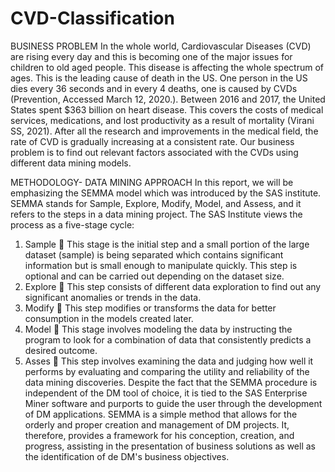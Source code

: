 # CVD-Classification

BUSINESS PROBLEM
In the whole world, Cardiovascular Diseases (CVD) are rising every day and this is becoming one of the major issues for children to old aged people. This disease is affecting the whole spectrum of ages. This is the leading cause of death in the US. One person in the US dies every 36 seconds and in every 4 deaths, one is caused by CVDs (Prevention, Accessed March 12, 2020.). Between 2016 and 2017, the United States spent $363 billion on heart disease. This covers the costs of medical services, medications, and lost productivity as a result of mortality (Virani SS, 2021).
After all the research and improvements in the medical field, the rate of CVD is gradually increasing at a consistent rate. Our business problem is to find out relevant factors associated with the CVDs using different data mining models.


METHODOLOGY- DATA MINING APPROACH 
In this report, we will be emphasizing the SEMMA model which was introduced by the SAS institute. SEMMA stands for Sample, Explore, Modify, Model, and Assess, and it refers to the steps in a data mining project. The SAS Institute views the process as a five-stage cycle:
1.	Sample  This stage is the initial step and a small portion of the large dataset (sample) is being separated which contains significant information but is small enough to manipulate quickly. This step is optional and can be carried out depending on the dataset size.
2.	Explore  This step consists of different data exploration to find out any significant anomalies or trends in the data.
3.	Modify  This step modifies or transforms the data for better consumption in the models created later.
4.	Model  This stage involves modeling the data by instructing the program to look for a combination of data that consistently predicts a desired outcome.
5.	Asses  This step involves examining the data and judging how well it performs by evaluating and comparing the utility and reliability of the data mining discoveries.
Despite the fact that the SEMMA procedure is independent of the DM tool of choice, it is tied to the SAS Enterprise Miner software and purports to guide the user through the development of DM applications. SEMMA is a simple method that allows for the orderly and proper creation and management of DM projects. It, therefore, provides a framework for his conception, creation, and progress, assisting in the presentation of business solutions as well as the identification of de DM's business objectives.
